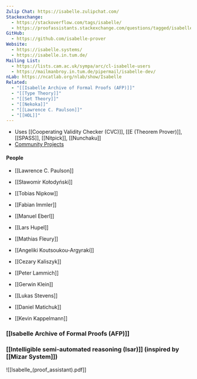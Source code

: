 ```yaml
---
Zulip Chat: https://isabelle.zulipchat.com/
Stackexchange:
  - https://stackoverflow.com/tags/isabelle/
  - https://proofassistants.stackexchange.com/questions/tagged/isabelle
GitHub:
  - https://github.com/isabelle-prover
Website:
  - https://isabelle.systems/
  - https://isabelle.in.tum.de/
Mailing List:
  - https://lists.cam.ac.uk/sympa/arc/cl-isabelle-users
  - https://mailmanbroy.in.tum.de/pipermail/isabelle-dev/
nLab: https://ncatlab.org/nlab/show/Isabelle
Related:
  - "[[Isabelle Archive of Formal Proofs (AFP)]]"
  - "[[Type Theory]]"
  - "[[Set Theory]]"
  - "[[Nekoka]]"
  - "[[Lawrence C. Paulson]]"
  - "[[HOL]]"
---
```

- Uses [[Cooperating Validity Checker (CVC)]], [[E (Theorem Prover)]], [[SPASS]], [[Nitpick]], [[Nunchaku]]
- [Community Projects](https://isabelle.in.tum.de/community/Projects)
#### People
- [[Lawrence C. Paulson]]
- [[Sławomir Kołodyński]]
- [[Tobias Nipkow]]

- [[Fabian Immler]]
- [[Manuel Eberl]]
- [[Lars Hupel]]
- [[Mathias Fleury]]
- [[Angeliki Koutsoukou-Argyraki]]
- [[Cezary Kaliszyk]]
- [[Peter Lammich]]
- [[Gerwin Klein]]
- [[Lukas Stevens]]
- [[Daniel Matichuk]]
- [[Kevin Kappelmann]]

### [[Isabelle Archive of Formal Proofs (AFP)]]


### [[Intelligible semi-automated reasoning (Isar)]] (inspired by [[Mizar System]])


![[Isabelle_(proof_assistant).pdf]]